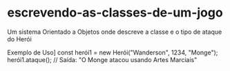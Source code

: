 # escrevendo-as-classes-de-um-jogo

Um sistema Orientado a Objetos onde descreve a classe e o tipo de ataque do Herói

Exemplo de Uso]
const herói1 = new Herói("Wanderson", 1234, "Monge");
herói1.ataque(); // Saída: "O Monge atacou usando Artes Marciais"
